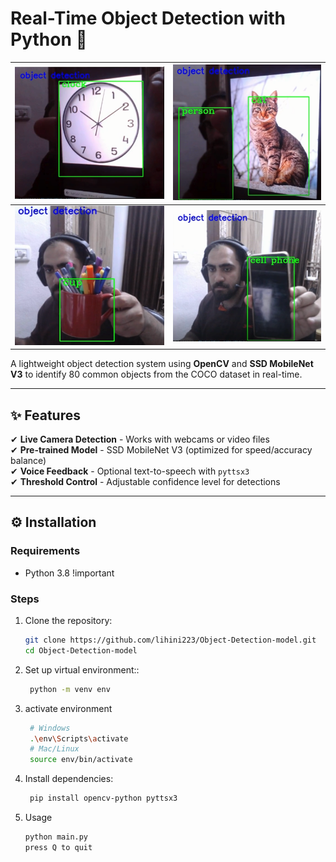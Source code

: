 # Real-Time Object Detection with Python 🎯  

![Demo 1](/img/img1.PNG) | ![Demo 2](/img/img2.PNG)  
:-------------------------:|:-------------------------:
![Demo 3](/img/img3.PNG) | ![Demo 4](/img/img4.PNG)  

A lightweight object detection system using **OpenCV** and **SSD MobileNet V3** to identify 80 common objects from the COCO dataset in real-time.

---

## ✨ Features  
✔ **Live Camera Detection** - Works with webcams or video files  
✔ **Pre-trained Model** - SSD MobileNet V3 (optimized for speed/accuracy balance)  
✔ **Voice Feedback** - Optional text-to-speech with `pyttsx3`  
✔ **Threshold Control** - Adjustable confidence level for detections  

---

## ⚙️ Installation  

### Requirements  
- Python 3.8 !important 

### Steps  
1. Clone the repository:  
   ```bash
   git clone https://github.com/lihini223/Object-Detection-model.git
   cd Object-Detection-model

2. Set up virtual environment::  
   ```bash
    python -m venv env

3. activate environment
   ```bash
    # Windows
    .\env\Scripts\activate
    # Mac/Linux
    source env/bin/activate

4. Install dependencies:
    ```bash
     pip install opencv-python pyttsx3 

5. Usage 
    ```bash
    python main.py
    press Q to quit
